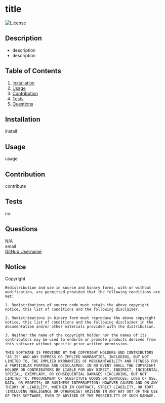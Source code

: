 
# title
[![License](https://img.shields.io/badge/License-BSD%203--Clause-blue.svg)](https://opensource.org/licenses/BSD-3-Clause)
## Description  
* description 
* description
## Table of Contents 
1. [Installation](#installation)
2. [Usage](#usage)
3. [Contribution](#contribution)
4. [Tests](#tests)
5. [Questions](#questions)

## Installation
install  
## Usage   
usage
## Contribution
contribute
## Tests 
no
## Questions
N/A  
email  
[GitHub Username](https://github.com/cgolmdan)
## Notice
Copyright <YEAR> <COPYRIGHT HOLDER>

    Redistribution and use in source and binary forms, with or without modification, are permitted provided that the following conditions are met:
    
    1. Redistributions of source code must retain the above copyright notice, this list of conditions and the following disclaimer.
    
    2. Redistributions in binary form must reproduce the above copyright notice, this list of conditions and the following disclaimer in the documentation and/or other materials provided with the distribution.
    
    3. Neither the name of the copyright holder nor the names of its contributors may be used to endorse or promote products derived from this software without specific prior written permission.
    
    THIS SOFTWARE IS PROVIDED BY THE COPYRIGHT HOLDERS AND CONTRIBUTORS "AS IS" AND ANY EXPRESS OR IMPLIED WARRANTIES, INCLUDING, BUT NOT LIMITED TO, THE IMPLIED WARRANTIES OF MERCHANTABILITY AND FITNESS FOR A PARTICULAR PURPOSE ARE DISCLAIMED. IN NO EVENT SHALL THE COPYRIGHT HOLDER OR CONTRIBUTORS BE LIABLE FOR ANY DIRECT, INDIRECT, INCIDENTAL, SPECIAL, EXEMPLARY, OR CONSEQUENTIAL DAMAGES (INCLUDING, BUT NOT LIMITED TO, PROCUREMENT OF SUBSTITUTE GOODS OR SERVICES; LOSS OF USE, DATA, OR PROFITS; OR BUSINESS INTERRUPTION) HOWEVER CAUSED AND ON ANY THEORY OF LIABILITY, WHETHER IN CONTRACT, STRICT LIABILITY, OR TORT (INCLUDING NEGLIGENCE OR OTHERWISE) ARISING IN ANY WAY OUT OF THE USE OF THIS SOFTWARE, EVEN IF ADVISED OF THE POSSIBILITY OF SUCH DAMAGE.  